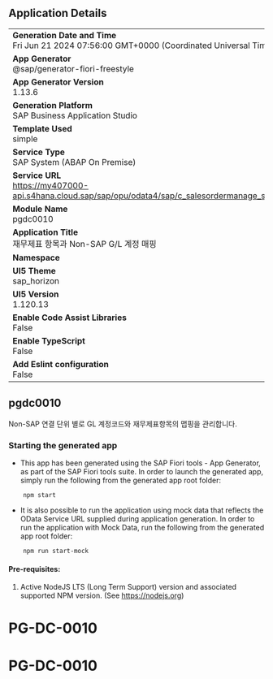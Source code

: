 ## Application Details
|               |
| ------------- |
|**Generation Date and Time**<br>Fri Jun 21 2024 07:56:00 GMT+0000 (Coordinated Universal Time)|
|**App Generator**<br>@sap/generator-fiori-freestyle|
|**App Generator Version**<br>1.13.6|
|**Generation Platform**<br>SAP Business Application Studio|
|**Template Used**<br>simple|
|**Service Type**<br>SAP System (ABAP On Premise)|
|**Service URL**<br>https://my407000-api.s4hana.cloud.sap/sap/opu/odata4/sap/c_salesordermanage_srv/srvd/sap/c_salesordermanage_sd/0001/
|**Module Name**<br>pgdc0010|
|**Application Title**<br>재무제표 항목과 Non-SAP G/L 계정 매핑|
|**Namespace**<br>|
|**UI5 Theme**<br>sap_horizon|
|**UI5 Version**<br>1.120.13|
|**Enable Code Assist Libraries**<br>False|
|**Enable TypeScript**<br>False|
|**Add Eslint configuration**<br>False|

## pgdc0010

Non-SAP 연결 단위 별로 GL 계정코드와 재무제표항목의 맵핑을 관리합니다.

### Starting the generated app

-   This app has been generated using the SAP Fiori tools - App Generator, as part of the SAP Fiori tools suite.  In order to launch the generated app, simply run the following from the generated app root folder:

```
    npm start
```

- It is also possible to run the application using mock data that reflects the OData Service URL supplied during application generation.  In order to run the application with Mock Data, run the following from the generated app root folder:

```
    npm run start-mock
```

#### Pre-requisites:

1. Active NodeJS LTS (Long Term Support) version and associated supported NPM version.  (See https://nodejs.org)


# PG-DC-0010
# PG-DC-0010
